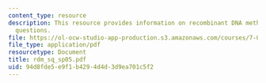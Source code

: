 ```yaml
---
content_type: resource
description: This resource provides information on recombinant DNA methods exam study
  questions.
file: https://ol-ocw-studio-app-production.s3.amazonaws.com/courses/7-02-experimental-biology-communication-spring-2005/94d8fde5e9f1b4294d4d3d9ea701c5f2_rdm_sq_sp05.pdf
file_type: application/pdf
resourcetype: Document
title: rdm_sq_sp05.pdf
uid: 94d8fde5-e9f1-b429-4d4d-3d9ea701c5f2
---
```

